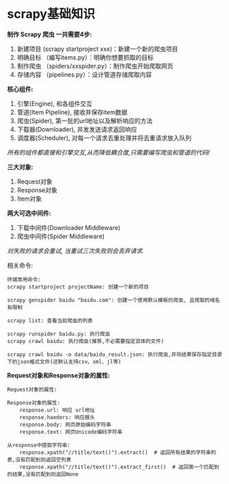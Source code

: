 # scrapy基础知识

**制作 Scrapy 爬虫 一共需要4步:**

1. 新建项目 (scrapy startproject xxx)：新建一个新的爬虫项目
2. 明确目标 （编写items.py）：明确你想要抓取的目标
3. 制作爬虫 （spiders/xxspider.py）：制作爬虫开始爬取网页
4. 存储内容 （pipelines.py）：设计管道存储爬取内容

**核心组件:**

1. 引擎(Engine), 和各组件交互
2. 管道(Item Pipeline), 接收并保存item数据
3. 爬虫(Spider), 第一批的url地址以及解析响应的方法
4. 下载器(Downloader), 并发发送请求返回响应
5. 调度器(Scheduler), 对每一个请求去重处理并将去重请求放入队列

*所有的组件都直接和引擎交互,从而降低耦合度,只需要编写爬虫和管道的代码!*

**三大对象:**

1. Request对象
2. Response对象
3. Item对象

**两大可选中间件:**

1. 下载中间件(Downloader Middleware)
2. 爬虫中间件(Spider Middleware)

*对失败的请求会重试, 当重试三次失败则会丢弃请求.*

相关命令:

```text
终端常用命令:
scrapy startproject projectName: 创建一个新的项目

scrapy genspider baidu "baidu.com": 创建一个使用默认模板的爬虫, 且爬取的域名有限制

scrapy list: 查看当前爬虫的列表

scrapy runspider baidu.py: 执行爬虫
scrapy crawl baidu: 执行爬虫(推荐,不必需要指定具体的文件)

scrapy crawl baidu -o data/baidu_result.json: 执行爬虫,并将结果保存指定目录下的json格式文件(还默认支持csv、xml、jl等)
```

**Request对象和Response对象的属性:**

```text
Request对象的属性:

Response对象的属性:
    response.url: 响应 url地址
    response.haeders: 响应报头
    response.body: 网页原始编码字符串
    response.text: 网页Unicode编码字符串

从response中提取字符串:
    response.xpath("//title/text()").extract()  # 返回所有结果的字符串列表,没有匹配到则返回空列表
    response.xpath("//title/text()").extract_first()  # 返回第一个匹配到的结果,没有匹配到则返回None
```

